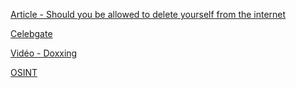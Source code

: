 [Article - Should you be allowed to delete yourself from the internet](https://www.bbc.com/news/blogs-trending-38557906)

[Celebgate]( https://fr.wikipedia.org/wiki/Fuite_des_photos_de_personnalit%C3%A9s_d%27ao%C3%BBt_2014)

[Vidéo - Doxxing](https://www.youtube.com/watch?v=NoJgRCiwlJo&t=263s)

[OSINT](https://www.youtube.com/watch?v=1x1g5uZGI4g)
